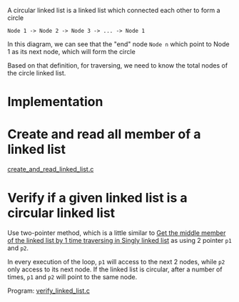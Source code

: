 A circular linked list is a linked list which connected each other to form a circle

```
Node 1 -> Node 2 -> Node 3 -> ... -> Node 1
```

In this diagram, we can see that the "end" node ``Node n`` which point to Node 1 as its next node, which will form the circle

Based on that definition, for traversing, we need to know the total nodes of the circle linked list.

# Implementation

# Create and read all member of a linked list
[create_and_read_linked_list.c](create_and_read_linked_list.c)

# Verify if a given linked list is a circular linked list

Use two-pointer method, which is a little similar to [Get the middle member of the linked list by 1 time traversing in Singly linked list]() as using 2 pointer ``p1`` and ``p2``.

In every execution of the loop, ``p1`` will access to the next 2 nodes, while ``p2`` only access to its next node. If the linked list is circular, after a number of times, ``p1`` and ``p2`` will point to the same node.

Program: [verify_linked_list.c](verify_linked_list.c)
